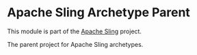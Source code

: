 # Apache Sling Archetype Parent

This module is part of the [Apache Sling](https://sling.apache.org) project.

The parent project for Apache Sling archetypes.
